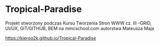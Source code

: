 # Tropical-Paradise
Projekt stworzony podczas Kursu Tworzenia Stron WWW cz. III –GRID, UI/UX, GIT/GITHUB, BEM na mmcschool.com autorstwa Mateusza Maja

https://kieroo2k.github.io/Tropical-Paradise
